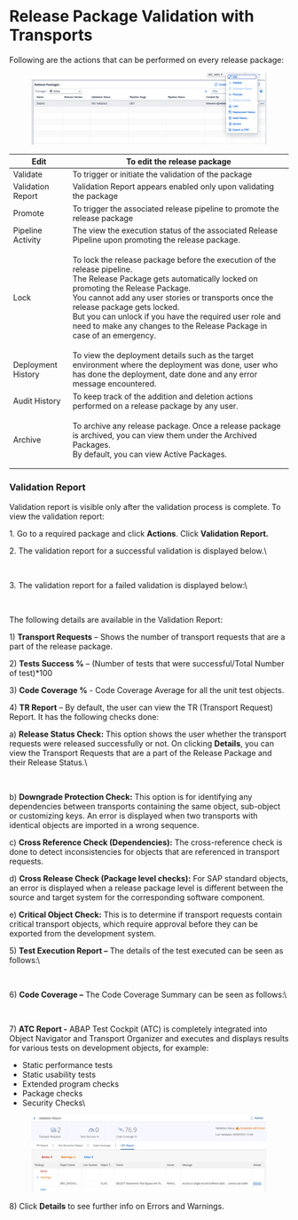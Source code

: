 # Release Package Validation with Transports

Following are the actions that can be performed on every release package:

<figure><img src="../../.gitbook/assets/image (1040).png" alt=""><figcaption></figcaption></figure>

| Edit               | To edit the release package                                                                                                                                                                                                                                                                                                                                                                      |
| ------------------ | ------------------------------------------------------------------------------------------------------------------------------------------------------------------------------------------------------------------------------------------------------------------------------------------------------------------------------------------------------------------------------------------------ |
| Validate           | To trigger or initiate the validation of the package                                                                                                                                                                                                                                                                                                                                             |
| Validation Report  | Validation Report appears enabled only upon validating the package                                                                                                                                                                                                                                                                                                                               |
| Promote            | To trigger the associated release pipeline to promote the release package                                                                                                                                                                                                                                                                                                                        |
| Pipeline Activity  | The view the execution status of the associated Release Pipeline upon promoting the release package.                                                                                                                                                                                                                                                                                             |
| Lock               | <p>To lock the release package before the execution of the release pipeline.<br>The Release Package gets automatically locked on promoting the Release Package.<br>You cannot add any user stories or transports once the release package gets locked.<br>But you can unlock if you have the required user role and need to make any changes to the Release Package in case of an emergency.</p> |
| Deployment History | To view the deployment details such as the target environment where the deployment was done, user who has done the deployment, date done and any error message encountered.                                                                                                                                                                                                                      |
| Audit History      | To keep track of the addition and deletion actions performed on a release package by any user.                                                                                                                                                                                                                                                                                                   |
| Archive            | <p>To archive any release package. Once a release package is archived, you can view them under the Archived Packages.<br>By default, you can view Active Packages.</p>                                                                                                                                                                                                                           |

### **Validation Report**

Validation report is visible only after the validation process is complete. To view the validation report:

1\. Go to a required package and click **Actions**. Click **Validation Report.**

2\. The validation report for a successful validation is displayed below.\


<figure><img src="https://www.docs.releaseowl.com/assets/img/create-release-package-with-user-stories-7.jpg" alt=""><figcaption></figcaption></figure>

3\. The validation report for a failed validation is displayed below:\


<figure><img src="https://www.docs.releaseowl.com/assets/img/create-release-package-with-user-stories-8.jpg" alt=""><figcaption></figcaption></figure>

The following details are available in the Validation Report:

1\) **Transport Requests** – Shows the number of transport requests that are a part of the release package.

2\) **Tests Success %** – (Number of tests that were successful/Total Number of test)\*100

3\) **Code Coverage %** - Code Coverage Average for all the unit test objects.

4\) **TR Report** – By default, the user can view the TR (Transport Request) Report. It has the following checks done:

a) **Release Status Check:** This option shows the user whether the transport requests were released successfully or not. On clicking **Details**, you can view the Transport Requests that are a part of the Release Package and their Release Status.\


<figure><img src="https://www.docs.releaseowl.com/assets/img/create-release-package-with-user-stories-9.jpg" alt=""><figcaption></figcaption></figure>

b) **Downgrade Protection Check:** This option is for identifying any dependencies between transports containing the same object, sub-object or customizing keys. An error is displayed when two transports with identical objects are imported in a wrong sequence.

c) **Cross Reference Check (Dependencies):** The cross-reference check is done to detect inconsistencies for objects that are referenced in transport requests.

d) **Cross Release Check (Package level checks):** For SAP standard objects, an error is displayed when a release package level is different between the source and target system for the corresponding software component.

e) **Critical Object Check:** This is to determine if transport requests contain critical transport objects, which require approval before they can be exported from the development system.

5\) **Test Execution Report –** The details of the test executed can be seen as follows:\


<figure><img src="https://www.docs.releaseowl.com/assets/img/create-release-package-with-user-stories-10.jpg" alt=""><figcaption></figcaption></figure>

6\) **Code Coverage –** The Code Coverage Summary can be seen as follows:\


<figure><img src="https://www.docs.releaseowl.com/assets/img/create-release-package-with-user-stories-11.jpg" alt=""><figcaption></figcaption></figure>

7\) **ATC Report -** ABAP Test Cockpit (ATC) is completely integrated into Object Navigator and Transport Organizer and executes and displays results for various tests on development objects, for example:

* Static performance tests
* Static usability tests
* Extended program checks
* Package checks
* Security Checks\


<figure><img src="../../.gitbook/assets/image (363).png" alt=""><figcaption></figcaption></figure>

8\) Click **Details** to see further info on Errors and Warnings.

<figure><img src="https://www.docs.releaseowl.com/assets/img/create-release-package-with-user-stories-13.jpg" alt=""><figcaption></figcaption></figure>

